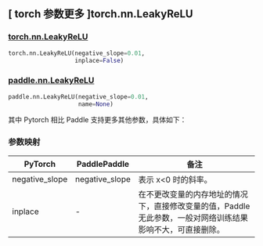 ## [ torch 参数更多 ]torch.nn.LeakyReLU
### [torch.nn.LeakyReLU](https://pytorch.org/docs/1.13/generated/torch.nn.LeakyReLU.html?highlight=leakyrelu#torch.nn.LeakyReLU)

```python
torch.nn.LeakyReLU(negative_slope=0.01,
                   inplace=False)
```

### [paddle.nn.LeakyReLU](https://www.paddlepaddle.org.cn/documentation/docs/zh/api/paddle/nn/LeakyReLU_cn.html#leakyrelu)

```python
paddle.nn.LeakyReLU(negative_slope=0.01,
                    name=None)
```

其中 Pytorch 相比 Paddle 支持更多其他参数，具体如下：
### 参数映射
| PyTorch       | PaddlePaddle | 备注                                                   |
| ------------- | ------------ | ------------------------------------------------------ |
| negative_slope        | negative_slope            | 表示 x<0 时的斜率。  |
| inplace       | -            | 在不更改变量的内存地址的情况下，直接修改变量的值，Paddle 无此参数，一般对网络训练结果影响不大，可直接删除。    |
